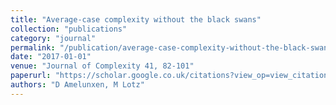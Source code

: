 ```yaml
---
title: "Average-case complexity without the black swans"
collection: "publications"
category: "journal"
permalink: "/publication/average-case-complexity-without-the-black-swans"
date: "2017-01-01"
venue: "Journal of Complexity 41, 82-101"
paperurl: "https://scholar.google.co.uk/citations?view_op=view_citation&hl=en&user=ALeJ0sAAAAAJ&pagesize=100&sortby=pubdate&citation_for_view=ALeJ0sAAAAAJ:4DMP91E08xMC"
authors: "D Amelunxen, M Lotz"
---
```

